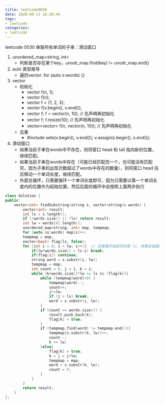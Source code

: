 ```yaml
---
title: leetcode0030
date: 2020-08-11 16:38:44
tags: 
- leetcode
categories:
- leetcode
---
```


leetcode 0030 串联所有单词的子串：滑动窗口

<!--more-->

1. unordered_map<string, int>
   - 判断是否存在某个key，unodr_map.find(key) != unodr_map.end() 
2. auto 类型推导
   - 遍历vector: for (auto x:words) {}
3. vector 
   - 初始化
     - vector<int> f(n, 1);
     - vector<int> f(n);
     - vector<int> f = {1, 2, 3};
     - vector<int> f(v.begin(), v.end());
     - vector<int> f; f = vector<int>(n, 10); // 先声明再初始化
     - vector<int> f; f.resize(10); // 先声明再初始化
     - vector<vector<int>> f(n, vector<int>(n, 10)); // 先声明再初始化
   - 去重
     - #include<set> set<int>s(v.begin(), v.end()); v.assign(s.begin(), s.end());
4. 滑动窗口
   - 如果当前子串在words中不存在，则将窗口 head 和 tail 指向新的位置，继续匹配。
   - 如果当前子串在words中存在（可能已经匹配完一个，也可能没有匹配完，因为子串的出现次数超过了words中存在的数量），则将窗口 head 往后移动一个单词长度，继续匹配。
   - 外部总循环，只需要循环一个单词长度即可，因为只需要以第一个单词长度内的位置作为起始位置，然后后面的循环中会按照上面两步执行

```c++
class Solution {
public:
    vector<int> findSubstring(string s, vector<string>& words) {
        vector<int> result;
        int ls = s.length();
        if (!words.size() || !ls) return result;
        int lw = words[0].length();
        unordered_map<string, int> map, tempmap;
        for (auto &s:words) map[s]++;
        tempmap = map;
        vector<bool> flag(ls, false);
        for (int i = 0; i < lw; i++){  // 这里最开始我写的是 ls，结果总是超时，改成 lw ok。
            if(lw*words.size() > ls-i) break;
            if(flag[i]) continue;
            string word = s.substr(i, lw);
            tempmap = map;
            int count = 0, j = i, k = i;
            while (k+words.size()*lw <= ls && !flag[k]){
                while (tempmap[word]>0) {
                    tempmap[word]--;
                    count++;
                    j+=lw;
                    if (j > ls) break;
                    word = s.substr(j, lw);
                }
                if (count == words.size()) {
                    result.push_back(k);
                    flag[k] = true;
                }
                if (tempmap.find(word) != tempmap.end()){
                    tempmap[s.substr(k, lw)]++;
                    count--;
                    k += lw;
                }else{
                    flag[k] = true;
                    k = j = j+lw;
                    tempmap = map;
                    word = s.substr(k, lw);
                    count = 0;
                }
            }
        }
        return result;
    }
};
```